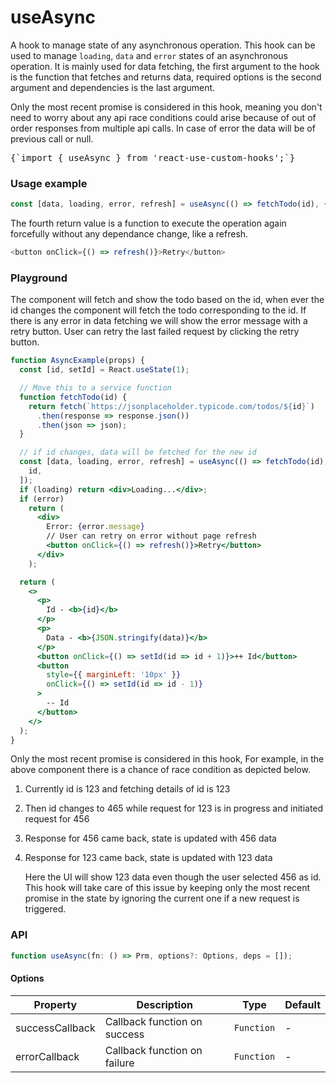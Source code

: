 # useAsync

A hook to manage state of any asynchronous operation. This hook can be used to manage `loading`, `data` and `error` states of an asynchronous operation. It is mainly used for data fetching, the first argument to the hook is the function that fetches and returns data, required options is the second argument and dependencies is the last argument.

Only the most recent promise is considered in this hook, meaning you don't need to worry about any api race conditions could arise because of out of order responses from multiple api calls. In case of error the data will be of previous call or null.

<pre>{`import { useAsync } from 'react-use-custom-hooks';`}</pre>

### Usage example

```typescript
const [data, loading, error, refresh] = useAsync(() => fetchTodo(id), {}, [id]);
```

The fourth return value is a function to execute the operation again forcefully without any dependance change, like a refresh.

```typescript
<button onClick={() => refresh()}>Retry</button>
```

### Playground

The component will fetch and show the todo based on the id, when ever the id changes the component will fetch the todo corresponding to the id. If there is any error in data fetching we will show the error message with a retry button. User can retry the last failed request by clicking the retry button.

```jsx live
function AsyncExample(props) {
  const [id, setId] = React.useState(1);

  // Move this to a service function
  function fetchTodo(id) {
    return fetch(`https://jsonplaceholder.typicode.com/todos/${id}`)
      .then(response => response.json())
      .then(json => json);
  }

  // if id changes, data will be fetched for the new id
  const [data, loading, error, refresh] = useAsync(() => fetchTodo(id), {}, [
    id,
  ]);
  if (loading) return <div>Loading...</div>;
  if (error)
    return (
      <div>
        Error: {error.message}
        // User can retry on error without page refresh
        <button onClick={() => refresh()}>Retry</button>
      </div>
    );

  return (
    <>
      <p>
        Id - <b>{id}</b>
      </p>
      <p>
        Data - <b>{JSON.stringify(data)}</b>
      </p>
      <button onClick={() => setId(id => id + 1)}>++ Id</button>
      <button
        style={{ marginLeft: '10px' }}
        onClick={() => setId(id => id - 1)}
      >
        -- Id
      </button>
    </>
  );
}
```

Only the most recent promise is considered in this hook, For example, in the above component there is a chance of race condition as depicted below.

1.  Currently id is 123 and fetching details of id is 123
2.  Then id changes to 465 while request for 123 is in progress and initiated request for 456
3.  Response for 456 came back, state is updated with 456 data
4.  Response for 123 came back, state is updated with 123 data

    Here the UI will show 123 data even though the user selected 456 as id. This hook will take care of this issue by keeping only the most recent promise in the state by ignoring the current one if a new request is triggered.

### API

```typescript
function useAsync(fn: () => Prm, options?: Options, deps = []);
```

#### Options

| Property        | Description                  | Type       | Default |
| --------------- | ---------------------------- | ---------- | ------- |
| successCallback | Callback function on success | `Function` | -       |
| errorCallback   | Callback function on failure | `Function` | -       |
